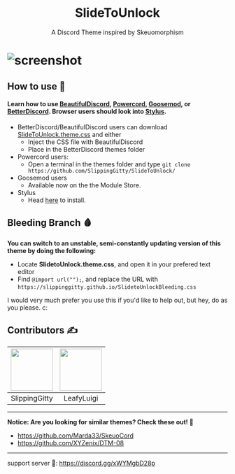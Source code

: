 <h1 align="center">SlideToUnlock</h1>
<p align="center">A Discord Theme inspired by Skeuomorphism</p>

# ![screenshot](https://raw.githubusercontent.com/SlippingGitty/SlideToUnlock/main/screenshots/aCCIaKvdkM.png)

## How to use 📖

#### Learn how to use [BeautifulDiscord](https://github.com/leovoel/BeautifulDiscord), [Powercord](https://github.com/powercord-org/powercord), [Goosemod](https://goosemod.com/), or [BetterDiscord](https://github.com/rauenzi/BetterDiscordApp). Browser users should look into [Stylus](https://github.com/openstyles/stylus).

* BetterDiscord/BeautifulDiscord users can download [SlideToUnlock.theme.css](https://raw.githubusercontent.com/SlippingGitty/SlideToUnlock/main/SlideToUnlock.theme.css) and either
  * Inject the CSS file with BeautifulDiscord
  * Place in the BetterDiscord themes folder
* Powercord users:
  * Open a terminal in the themes folder and type `git clone https://github.com/SlippingGitty/SlideToUnlock/`
* Goosemod users
  * Available now on the the Module Store.
* Stylus
  * Head [here](https://github.com/SlippingGitty/SlideToUnlock/raw/main/SlideToUnlock.user.css) to install.

## Bleeding Branch 🩸

**You can switch to an unstable, semi-constantly updating version of this theme by doing the following:**

* Locate **SlidetoUnlock.theme.css**, and open it in your prefered text editor
* Find `@import url("");`, and replace the URL with `https://slippinggitty.github.io/SlidetoUnlockBleeding.css`

I would very much prefer you use this if you'd like to help out, but hey, do as you please. c:


## Contributors ✍️

| <a href="https://github.com/SlippingGitty" target="_blank"> <img src="https://avatars.githubusercontent.com/u/76500838?s=460&u=109f1c2012f3e452251391807262ed098f45ec94&v=4" alt="" width="96px" height="96px"> </a> | <a href="https://github.com/LeafyLuigi" target="_blank"> <img src="https://avatars.githubusercontent.com/u/13402990?v=4" alt="" width="96px" height="96px"> </a> |
|:-:|:-:|
| SlippingGitty | LeafyLuigi |
___
**Notice: Are you looking for similar themes? Check these out! 📸**

* https://github.com/Marda33/SkeuoCord
* https://github.com/XYZenix/DTM-08

___
support server 💬: https://discord.gg/xWYMgbD28p
